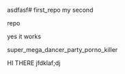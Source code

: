 asdfasf# first_repo
my second

repo

yes it works

super_mega_dancer_party_porno_killer

HI THERE
jfdklaf;dj
